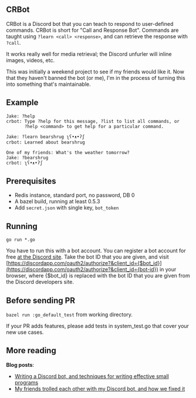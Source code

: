 CRBot
-----

CRBot is a Discord bot that you can teach to respond to user-defined
commands. CRBot is short for "Call and Response Bot". Commands are taught using
`?learn <call> <response>`, and can retrieve the response with `?call`.

It works really well for media retrieval; the Discord unfurler will inline
images, videos, etc.

This was initially a weekend project to see if my friends would like it. Now
that they haven't banned the bot (or me), I'm in the process of turning this
into something that's maintainable.

Example
--------

```
Jake: ?help
crbot: Type ?help for this message, ?list to list all commands, or
       ?help <command> to get help for a particular command.

Jake: ?learn bearshrug ʅʕ•ᴥ•ʔʃ
crbot: Learned about bearshrug

One of my friends: What's the weather tomorrow?
Jake: ?bearshrug
crbot: ʅʕ•ᴥ•ʔʃ
```

Prerequisites
---------------

* Redis instance, standard port, no password, DB 0
* A bazel build, running at least 0.5.3
* Add `secret.json` with single key, `bot_token`

Running
--------

`go run *.go`

You have to run this with a bot account. You can register a bot account for
free [at the Discord site](https://discordapp.com/developers/docs/intro). Take
the bot ID that you are given, and
visit
[https://discordapp.com/oauth2/authorize?&client_id={$bot_id}](https://discordapp.com/oauth2/authorize?&client_id={bot-id}) in
your browser, where {$bot_id} is replaced with the bot ID that you are given
from the Discord developers site.

Before sending PR
-------------------

`bazel run :go_default_test` from working directory.

If your PR adds features, please add tests in system_test.go that cover your new use cases.

More reading
-------------

**Blog posts**:
- [Writing a Discord bot, and techniques for writing effective small programs](https://www.bitlog.com/index.php/2017/03/31/techniques-for-effectively-growing-small-programs/)
- [My friends trolled each other with my Discord bot, and how we fixed it](https://www.bitlog.com/index.php/2017/05/31/my-friends-trolled-each-other-with-my-discord-bot-and-how-we-fixed-it/)